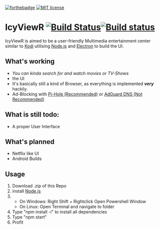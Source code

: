[![forthebadge](https://forthebadge.com/images/badges/built-with-love.svg)](https://forthebadge.com)
[![MIT license](https://img.shields.io/badge/License-MIT-blue.svg)](https://lbesson.mit-license.org/)
# IcyViewR [![Build Status](https://travis-ci.org/floprock/Exosphere.svg?branch=master)](https://travis-ci.org/floprock/Exosphere)[![Build status](https://ci.appveyor.com/api/projects/status/h7po7r5dqetl7g49?svg=true)](https://ci.appveyor.com/project/sineflex/exosphere-7peej)
IcyViewR is aimed to be a user-friendly Multimedia entertainment center similar to <a href="https://github.com/xbmc/xbmc">Kodi</a>
utilising <a href="https://nodejs.org/en/">Node.js</a> and <a href="https://electronjs.org">Electron</a> to build the UI.

## What's working
- _You can *kinda* search for and watch movies or TV-Shows_
- the UI
- It's basically still a kind of Browser, as everything is implemented <b>*very*</b> hackily.
- Ad-Blocking with <a href="https://pi-hole.net/">Pi-Hole (Recommended)</a> or <a href="https://adguard.com/de/adguard-dns/overview.html#instruction">AdGuard DNS (Not Recommended)</a>
## What is still todo:
- A proper User Interface
## What's planned
- Netflix like UI
- Android Builds
## Usage
1. Download .zip of this Repo
2. install <a href="https://nodejs.org/en/download/">Node.js</a>
3. 
     - On Windows: Right Shift + Rightclick Open Powershell Window
      - On Linux: Open Terminal and navigate to folder
4. Type "npm install -i" to install all dependencies
5. Type "npm start"
6. Profit
